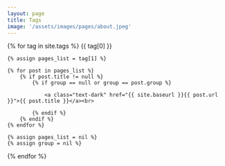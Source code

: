 ```yaml
---
layout: page
title: Tags
image: '/assets/images/pages/about.jpeg'
---
```


{% for tag in site.tags %}
    {{ tag[0] }}
    <br>
    
    {% assign pages_list = tag[1] %}
    
    {% for post in pages_list %}
        {% if post.title != null %}
            {% if group == null or group == post.group %}
            
                <a class="text-dark" href="{{ site.baseurl }}{{ post.url }}">{{ post.title }}</a><br>
                
            {% endif %}
        {% endif %}
    {% endfor %}
    
    {% assign pages_list = nil %}
    {% assign group = nil %}
{% endfor %}